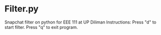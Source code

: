 # Filter.py
Snapchat filter on python for EEE 111 at UP Diliman
Instructions: Press "d" to start filter.
              Press "q" to exit program.

